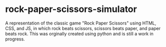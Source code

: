 # rock-paper-scissors-simulator
A representation of the classic game "Rock Paper Scissors" using HTML, CSS, and JS, in which rock beats scissors, scissors beats paper, and paper beats rock. This was orginally created using python and is still a work in progress.
